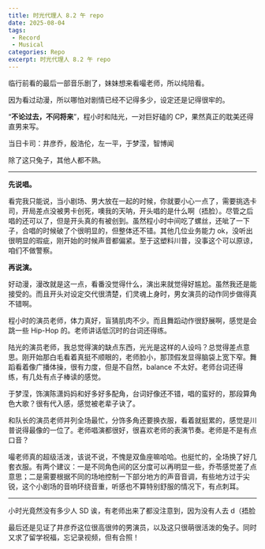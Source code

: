```yaml
---
title: 时光代理人 8.2 午 repo
date: 2025-08-04
tags: 
 - Record
 - Musical
categories: Repo
excerpt: 时光代理人 8.2 午 repo
---
```



临行前看的最后一部音乐剧了，妹妹想来看嘬老师，所以纯陪看。

因为看过动漫，所以哪怕对剧情已经不记得多少，设定还是记得很牢的。

“**不论过去，不问将来**”，程小时和陆光，一对巨好磕的 CP，果然真正的耽美还得直男来写。

当日卡司：井彦乔，殷浩伦，左一平，于梦滢，智博闻

除了这只兔子，其他人都不熟。

---

**先说唱。**

看完我只能说，当小剧场、男大放在一起的时候，你就要小心一点了，需要挑选卡司，开局差点没被男卡创死，噢我的天呐，开头唱的是什么啊（捂脸）。尽管之后唱的还可以了，但是开头真的有被创到。虽然程小时中间吃了螺丝，还呲了一下子，合唱的时候破了个很明显的，但整体还不错。其他几位业务能力 ok，没听出很明显的瑕疵，刚开始的时候声音都偏紧。至于这塑料川普，没事这个可以原谅，咱们不做警察。

**再说演。**

好动漫，漫改就是这一点，看番没觉得什么，演出来就觉得好尴尬。虽然我还是能接受的。而且开头对设定交代很清楚，们灵魂上身时，男女演员的动作同步做得真不错啊。

程小时的演员老师，体力真好，盲猜肌肉不少。而且舞蹈动作很舒展啊，感觉是会跳一些 Hip-Hop 的。老师讲话低沉时的台词还得练。

陆光的演员老师，我总觉得演的缺点东西，光光是这样的人设吗？总觉得差点意思。刚开始那白毛看着真挺不顺眼的，老师脸小，那顶假发显得脑袋上宽下窄。舞蹈看着像广播体操，很有力度，但是不自然，balance 不太好。老师台词还得练，有几处有点子棒读的感觉。

于梦滢，饰演陈潇妈妈和好多好多配角，台词好像还不错，唱的蛮好的，那段算角色大歌？很有代入感，感觉被老辈子诀了。

和队长的演员老师并列全场最忙，分饰多角还要换衣服，看着就挺累的，感觉是川普说得最像的一位了。老师唱演都很好，很喜欢老师的表演节奏。老师是不是有点口音？

嘬老师真的超级活泼，该说不说，不愧是双鱼座嘛哈哈。也挺忙的，全场换了好几套衣服。有两个建议：一是不同角色间的区分度可以再明显一些，乔苓感觉差了点意思；二是需要根据不同的场地控制一下部分地方的声音音调，有些地方过于尖锐，这个小剧场的音响环绕音重，听感也不算特别舒服的情况下，有点刺耳。

---

小时光竟然没有多少人 SD 诶，有老师出来了都没注意到，因为没有人去 d（捂脸

最后还是见证了井彦乔这位很高很帅的男演员，以及这只很萌很活泼的兔子。同时又求了留学祝福，忘记录视频，但有合照！
